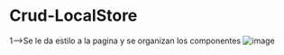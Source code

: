 # Crud-LocalStore
1-->Se le da estilo a la pagina y se organizan los componentes
![image](https://user-images.githubusercontent.com/96325513/166145681-68fcc826-81a6-41ad-b81b-ac3bcc032b99.png)
